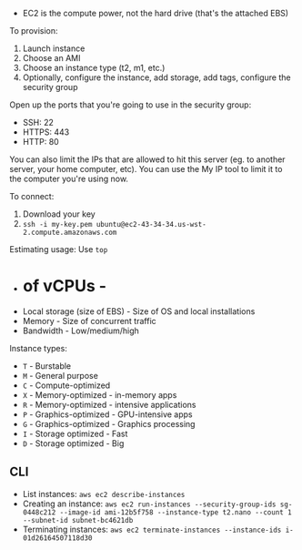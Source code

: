 * EC2 is the compute power, not the hard drive (that's the attached EBS)

To provision:

1. Launch instance
2. Choose an AMI
3. Choose an instance type (t2, m1, etc.)
4. Optionally, configure the instance, add storage, add tags, configure the security group

Open up the ports that you're going to use in the security group:

* SSH: 22
* HTTPS: 443
* HTTP: 80

You can also limit the IPs that are allowed to hit this server (eg. to another server, your home computer, etc). You can use the My IP tool to limit it to the computer you're using now.

To connect:

1. Download your key
2. `ssh -i my-key.pem ubuntu@ec2-43-34-34.us-wst-2.compute.amazonaws.com`

Estimating usage: Use `top`

* # of vCPUs - 
* Local storage (size of EBS) - Size of OS and local installations
* Memory - Size of concurrent traffic
* Bandwidth - Low/medium/high

Instance types:

* `T` - Burstable
* `M` - General purpose
* `C` - Compute-optimized
* `X` - Memory-optimized - in-memory apps
* `R` - Memory-optimized - intensive applications
* `P` - Graphics-optimized - GPU-intensive apps
* `G` - Graphics-optimized - Graphics processing
* `I` - Storage optimized - Fast
* `D` - Storage optimized - Big

## CLI

* List instances: `aws ec2 describe-instances`
* Creating an instance: `aws ec2 run-instances --security-group-ids sg-0448c212 --image-id ami-12b5f758 --instance-type t2.nano --count 1 --subnet-id subnet-bc4621db`
* Terminating instances: `aws ec2 terminate-instances --instance-ids i-01d26164507118d30`
